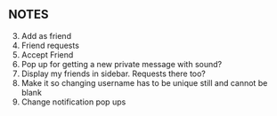 ## NOTES

3. Add as friend
4. Friend requests
5. Accept Friend
6. Pop up for getting a new private message with sound?
7. Display my friends in sidebar. Requests there too?
8. Make it so changing username has to be unique still and cannot be blank
9. Change notification pop ups

